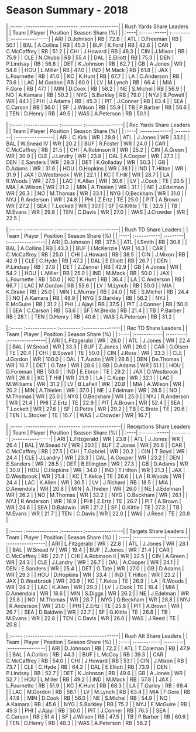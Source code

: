 # Season Summary - 2018

| :----- :------------ :--------- :----------------|
|             Rush Yards Share Leaders             |
| Team | Player      | Position | Season Share (%) |
| :----| :-----------| :--------| :----------------|
| ARI  | D.Johnson   | RB       | 72.8             |
| ATL  | D.Freeman   | RB       | 50.1             |
| BAL  | A.Collins   | RB       | 45.3             |
| BUF  | K.Ford      | RB       | 42.6             |
| CAR  | C.McCaffrey | RB       | 51.2             |
| CHI  | J.Howard    | RB       | 48.3             |
| CIN  | J.Mixon     | RB       | 75.9             |
| CLE  | N.Chubb     | RB       | 55.4             |
| DAL  | E.Elliott   | RB       | 75.3             |
| DEN  | P.Lindsay   | RB       | 56.8             |
| DET  | K.Johnson   | RB       | 62.7             |
| GB   | A.Jones     | WR       | 54.8             |
| HOU  | L.Miller    | RB       | 47.0             |
| IND  | M.Mack      | RB       | 61.8             |
| JAX  | L.Fournette | RB       | 41.0             |
| KC   | K.Hunt      | RB       | 67.7             |
| LA   | C.Anderson  | RB       | 73.6             |
| LAC  | M.Gordon    | RB       | 60.0             |
| LV   | M.Lynch     | RB       | 66.4             |
| MIA  | F.Gore      | RB       | 47.1             |
| MIN  | D.Cook      | RB       | 58.2             |
| NE   | S.Michel    | RB       | 56.9             |
| NO   | A.Kamara    | RB       | 50.2             |
| NYG  | S.Barkley   | RB       | 79.0             |
| NYJ  | B.Powell    | WR       | 44.1             |
| PHI  | J.Adams     | RB       | 45.3             |
| PIT  | J.Conner    | RB       | 83.4             |
| SEA  | C.Carson    | RB       | 56.0             |
| SF   | J.Wilson    | RB       | 55.9             |
| TB   | P.Barber    | RB       | 56.6             |
| TEN  | D.Henry     | RB       | 49.5             |
| WAS  | A.Peterson  | RB       | 50.1             |

| :----- :-------------- :--------- :----------------|
|              Rec Yards Share Leaders               |
| Team | Player        | Position | Season Share (%) |
| :----| :-------------| :--------| :----------------|
| ARI  | C.Kirk        | WR       | 29.9             |
| ATL  | J.Jones       | WR       | 33.1             |
| BAL  | W.Snead IV    | WR       | 20.2             |
| BUF  | R.Foster      | WR       | 24.0             |
| CAR  | C.McCaffrey   | RB       | 21.5             |
| CHI  | A.Robinson II | WR       | 25.2             |
| CIN  | A.Green       | WR       | 30.9             |
| CLE  | J.Landry      | WR       | 23.8             |
| DAL  | A.Cooper      | WR       | 27.3             |
| DEN  | E.Sanders     | WR       | 29.3             |
| DET  | K.Golladay    | WR       | 30.3             |
| GB   | D.Adams       | WR       | 31.6             |
| HOU  | D.Hopkins     | WR       | 38.1             |
| IND  | T.Hilton      | WR       | 31.9             |
| JAX  | D.Westbrook   | WR       | 22.1             |
| KC   | T.Hill        | WR       | 28.7             |
| LA   | R.Woods       | WR       | 27.3             |
| LAC  | K.Allen       | WR       | 30.6             |
| LV   | J.Cook        | TE       | 20.5             |
| MIA  | A.Wilson      | WR       | 21.2             |
| MIN  | A.Thielen     | WR       | 31.1             |
| NE   | J.Edelman     | WR       | 26.3             |
| NO   | M.Thomas      | WR       | 33.1             |
| NYG  | O.Beckham     | WR       | 31.0             |
| NYJ  | R.Anderson    | WR       | 24.8             |
| PHI  | Z.Ertz        | TE       | 25.0             |
| PIT  | A.Brown       | WR       | 27.2             |
| SEA  | T.Lockett     | WR       | 30.1             |
| SF   | G.Kittle      | TE       | 32.5             |
| TB   | M.Evans       | WR       | 29.8             |
| TEN  | C.Davis       | WR       | 27.0             |
| WAS  | J.Crowder     | WR       | 22.5             |

| :----- :------------ :--------- :----------------|
|              Rush TD Share Leaders               |
| Team | Player      | Position | Season Share (%) |
| :----| :-----------| :--------| :----------------|
| ARI  | D.Johnson   | RB       | 37.5             |
| ATL  | I.Smith     | RB       | 30.8             |
| BAL  | A.Collins   | RB       | 43.3             |
| BUF  | I.McKenzie  | WR       | 14.3             |
| CAR  | C.McCaffrey | RB       | 25.0             |
| CHI  | J.Howard    | RB       | 38.5             |
| CIN  | J.Mixon     | RB       | 42.9             |
| CLE  | C.Hyde      | RB       | 47.2             |
| DAL  | E.Elliott   | RB       | 26.7             |
| DEN  | P.Lindsay   | RB       | 37.8             |
| DET  | Z.Zenner    | RB       | 42.9             |
| GB   | A.Jones     | WR       | 54.2             |
| HOU  | L.Miller    | RB       | 25.0             |
| IND  | M.Mack      | RB       | 50.0             |
| JAX  | L.Fournette | RB       | 50.0             |
| KC   | K.Hunt      | RB       | 36.4             |
| LA   | C.Anderson  | RB       | 66.7             |
| LAC  | M.Gordon    | RB       | 55.6             |
| LV   | M.Lynch     | RB       | 50.0             |
| MIA  | K.Drake     | RB       | 25.0             |
| MIN  | L.Murray    | RB       | 24.0             |
| NE   | S.Michel    | RB       | 24.4             |
| NO   | A.Kamara    | RB       | 48.9             |
| NYG  | S.Barkley   | RB       | 56.2             |
| NYJ  | E.McGuire   | RB       | 31.2             |
| PHI  | J.Ajayi     | RB       | 37.5             |
| PIT  | J.Conner    | RB       | 50.0             |
| SEA  | C.Carson    | RB       | 53.6             |
| SF   | M.Breida    | RB       | 21.4             |
| TB   | P.Barber    | RB       | 28.1             |
| TEN  | D.Henry     | RB       | 40.6             |
| WAS  | A.Peterson  | RB       | 31.2             |

| :----- :------------- :--------- :----------------|
|                Rec TD Share Leaders               |
| Team | Player       | Position | Season Share (%) |
| :----| :------------| :--------| :----------------|
| ARI  | L.Fitzgerald | WR       | 26.0             |
| ATL  | J.Jones      | WR       | 22.4             |
| BAL  | W.Snead      | WR       | 33.3             |
| BUF  | Z.Jones      | WR       | 26.0             |
| CAR  | G.Olsen      | TE       | 20.4             |
| CHI  | B.Sowell     | TE       | 50.0             |
| CIN  | J.Ross       | WR       | 33.3             |
| CLE  | J.Gordon     | WR       | 100.0            |
| DAL  | T.Austin     | WR       | 28.6             |
| DEN  | De.Thomas    | WR       | 16.7             |
| DET  | G.Tate       | WR       | 28.6             |
| GB   | D.Adams      | WR       | 51.1             |
| HOU  | D.Foreman    | RB       | 50.0             |
| IND  | E.Ebron      | TE       | 29.2             |
| JAX  | D.Westbrook  | WR       | 26.6             |
| KC   | T.Hill       | WR       | 21.9             |
| LA   | C.Kupp       | WR       | 32.1             |
| LAC  | M.Williams   | WR       | 31.2             |
| LV   | B.LaFell     | WR       | 20.8             |
| MIA  | A.Wilson     | WR       | 20.2             |
| MIN  | A.Thielen    | WR       | 37.0             |
| NE   | J.Edelman    | WR       | 28.5             |
| NO   | M.Thomas     | WR       | 25.0             |
| NYG  | O.Beckham    | WR       | 25.0             |
| NYJ  | R.Anderson   | WR       | 21.4             |
| PHI  | Z.Ertz       | TE       | 22.9             |
| PIT  | A.Brown      | WR       | 52.4             |
| SEA  | T.Lockett    | WR       | 27.6             |
| SF   | D.Pettis     | WR       | 29.2             |
| TB   | C.Brate      | TE       | 20.6             |
| TEN  | L.Stocker    | TE       | 16.7             |
| WAS  | J.Crowder    | WR       | 16.7             |

| :----- :------------- :--------- :----------------|
|              Receptions Share Leaders             |
| Team | Player       | Position | Season Share (%) |
| :----| :------------| :--------| :----------------|
| ARI  | L.Fitzgerald | WR       | 23.8             |
| ATL  | J.Jones      | WR       | 26.4             |
| BAL  | W.Snead IV   | WR       | 20.1             |
| BUF  | Z.Jones      | WR       | 20.6             |
| CAR  | C.McCaffrey  | RB       | 27.5             |
| CHI  | T.Gabriel    | WR       | 20.2             |
| CIN  | T.Boyd       | WR       | 24.4             |
| CLE  | J.Landry     | WR       | 23.3             |
| DAL  | A.Cooper     | WR       | 23.2             |
| DEN  | E.Sanders    | WR       | 28.5             |
| DET  | B.Ellington  | WR       | 27.3             |
| GB   | D.Adams      | WR       | 30.0             |
| HOU  | D.Hopkins    | WR       | 34.0             |
| IND  | T.Hilton     | WR       | 21.3             |
| JAX  | D.Westbrook  | WR       | 21.4             |
| KC   | T.Kelce      | TE       | 26.6             |
| LA   | R.Woods      | WR       | 24.4             |
| LAC  | K.Allen      | WR       | 30.5             |
| LV   | J.Richard    | RB       | 18.5             |
| MIA  | D.Amendola   | WR       | 20.8             |
| MIN  | A.Thielen    | WR       | 26.0             |
| NE   | J.Edelman    | WR       | 26.2             |
| NO   | M.Thomas     | WR       | 32.2             |
| NYG  | O.Beckham    | WR       | 26.1             |
| NYJ  | R.Anderson   | WR       | 18.9             |
| PHI  | Z.Ertz       | TE       | 26.7             |
| PIT  | A.Brown      | WR       | 24.6             |
| SEA  | D.Baldwin    | WR       | 21.2             |
| SF   | G.Kittle     | TE       | 27.3             |
| TB   | M.Evans      | WR       | 21.7             |
| TEN  | C.Davis      | WR       | 22.0             |
| WAS  | J.Reed       | TE       | 20.8             |

| :----- :-------------- :--------- :----------------|
|               Targets Share Leaders                |
| Team | Player        | Position | Season Share (%) |
| :----| :-------------| :--------| :----------------|
| ARI  | L.Fitzgerald  | WR       | 22.8             |
| ATL  | J.Jones       | WR       | 28.1             |
| BAL  | W.Snead IV    | WR       | 19.4             |
| BUF  | Z.Jones       | WR       | 21.4             |
| CAR  | C.McCaffrey   | RB       | 22.7             |
| CHI  | A.Robinson II | WR       | 22.5             |
| CIN  | A.Green       | WR       | 24.3             |
| CLE  | J.Landry      | WR       | 26.7             |
| DAL  | A.Cooper      | WR       | 24.1             |
| DEN  | E.Sanders     | WR       | 25.4             |
| DET  | G.Tate        | WR       | 27.0             |
| GB   | D.Adams       | WR       | 29.3             |
| HOU  | D.Hopkins     | WR       | 33.4             |
| IND  | T.Hilton      | WR       | 23.2             |
| JAX  | D.Westbrook   | WR       | 20.9             |
| KC   | T.Kelce       | TE       | 26.9             |
| LA   | R.Woods       | WR       | 24.2             |
| LAC  | K.Allen       | WR       | 29.3             |
| LV   | J.Cook        | TE       | 18.4             |
| MIA  | D.Amendola    | WR       | 18.6             |
| MIN  | S.Diggs       | WR       | 26.2             |
| NE   | J.Edelman     | WR       | 25.8             |
| NO   | M.Thomas      | WR       | 28.7             |
| NYG  | O.Beckham     | WR       | 28.8             |
| NYJ  | R.Anderson    | WR       | 21.0             |
| PHI  | Z.Ertz        | TE       | 25.8             |
| PIT  | A.Brown       | WR       | 26.7             |
| SEA  | D.Baldwin     | WR       | 22.7             |
| SF   | G.Kittle      | TE       | 26.8             |
| TB   | M.Evans       | WR       | 22.8             |
| TEN  | C.Davis       | WR       | 26.0             |
| WAS  | J.Reed        | TE       | 20.8             |

| :----- :------------ :--------- :----------------|
|              Rush Att Share Leaders              |
| Team | Player      | Position | Season Share (%) |
| :----| :-----------| :--------| :----------------|
| ARI  | D.Johnson   | RB       | 72.2             |
| ATL  | T.Coleman   | RB       | 47.9             |
| BAL  | A.Collins   | RB       | 44.3             |
| BUF  | L.McCoy     | RB       | 39.3             |
| CAR  | C.McCaffrey | RB       | 54.0             |
| CHI  | J.Howard    | RB       | 53.1             |
| CIN  | J.Mixon     | RB       | 73.7             |
| CLE  | C.Hyde      | RB       | 64.2             |
| DAL  | E.Elliott   | RB       | 73.9             |
| DEN  | P.Lindsay   | RB       | 52.7             |
| DET  | K.Johnson   | RB       | 49.6             |
| GB   | A.Jones     | WR       | 52.7             |
| HOU  | L.Miller    | RB       | 49.2             |
| IND  | M.Mack      | RB       | 57.8             |
| JAX  | L.Fournette | RB       | 51.9             |
| KC   | K.Hunt      | RB       | 68.3             |
| LA   | T.Gurley    | RB       | 69.4             |
| LAC  | M.Gordon    | RB       | 58.1             |
| LV   | M.Lynch     | RB       | 63.4             |
| MIA  | F.Gore      | RB       | 47.9             |
| MIN  | D.Cook      | RB       | 56.0             |
| NE   | S.Michel    | RB       | 54.9             |
| NO   | A.Kamara    | RB       | 45.6             |
| NYG  | S.Barkley   | RB       | 75.2             |
| NYJ  | E.McGuire   | RB       | 49.3             |
| PHI  | J.Ajayi     | RB       | 50.0             |
| PIT  | J.Conner    | RB       | 76.5             |
| SEA  | C.Carson    | RB       | 51.4             |
| SF   | J.Wilson    | RB       | 47.5             |
| TB   | P.Barber    | RB       | 60.6             |
| TEN  | D.Henry     | RB       | 48.3             |
| WAS  | A.Peterson  | RB       | 58.2             |


